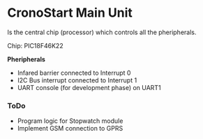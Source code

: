 # CronoStart Main Unit

Is the central chip (processor) which controls all the pheripherals.

Chip: PIC18F46K22

**Pheripherals**

* Infared barrier connected to Interrupt 0
* I2C Bus interrupt connected to Interrupt 1
* UART console (for development phase) on UART1

### ToDo

* Program logic for Stopwatch module
* Implement GSM connection to GPRS
